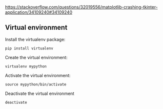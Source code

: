 

https://stackoverflow.com/questions/32019556/matplotlib-crashing-tkinter-application/34109240#34109240


## Virtual environment
Install the virtualenv package:
```
pip install virtualenv
```
Create the virtual environment:
```
virtualenv mypython
```
Activate the virtual environment:
```
source mypython/bin/activate
```
Deactivate the virtual environment
```
deactivate
```
